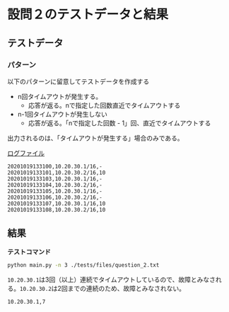 # 設問２のテストデータと結果

## テストデータ

### パターン

以下のパターンに留意してテストデータを作成する

- n回タイムアウトが発生する。
  - 応答が返る。nで指定した回数直近でタイムアウトする
- n-1回タイムアウトが発生しない
  - 応答が返る。「nで指定した回数 - 1」回、直近でタイムアウトする

出力されるのは、「タイムアウトが発生する」場合のみである。

[ログファイル](./files/question_2.txt)

```
20201019133100,10.20.30.1/16,-
20201019133101,10.20.30.2/16,10
20201019133103,10.20.30.1/16,-
20201019133104,10.20.30.2/16,-
20201019133105,10.20.30.1/16,-
20201019133106,10.20.30.2/16,-
20201019133107,10.20.30.1/16,10
20201019133108,10.20.30.2/16,10

```

## 結果

**テストコマンド**

```bash
python main.py -n 3 ./tests/files/question_2.txt
```

`10.20.30.1`は3回（以上）連続でタイムアウトしているので、故障とみなされる。`10.20.30.2`は2回までの連続のため、故障とみなされない。

```
10.20.30.1,7
```

